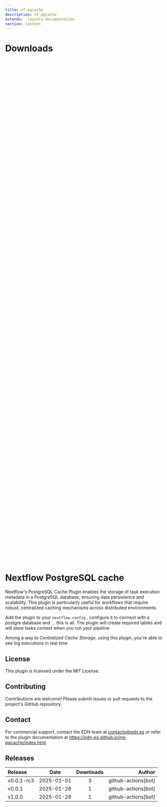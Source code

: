 ```yaml
---
title: nf-pgcache
description: nf-pgcache
extends: _layouts.documentation
section: content
---
```


# Downloads

<div style="position: relative; height:40vh; width:80vw">
    <canvas id="releases"></canvas>
</div>
<script type="module" src="nf-plugins-stats/docs/nf-pgcache/nf-pgcache.js"></script>

# Nextflow PostgreSQL cache

Nextflow's PostgreSQL Cache Plugin enables the storage of task execution metadata in a PostgreSQL database, ensuring data persistence and scalability. This plugin is particularly useful for workflows that require robust, centralized caching mechanisms across distributed environments.

Add the plugin to your `nextflow.config` , configure it to connect with a postgre database and ... this is all.
The plugin will create required tables and will store tasks context when you run your pipeline

Among a way to *Centralized Cache Storage*, using this plugin, you're able to see log executions in real time

## License

This plugin is licensed under the MIT License.

## Contributing

Contributions are welcome! Please submit issues or pull requests to the project's GitHub repository.

## Contact

For commercial support, contact the EDN team at contacto@edn.es or refer to the plugin documentation at
https://edn-es.github.io/ng-pgcache/index.html


## Releases

| Release                               |                       Date                       |                   Downloads                    |                           Author |
| :------------ |:------------------------------------------------:|:----------------------------------------------:|---------------------------------:|
 |  v0.0.1-rc3                                          | 2025-01-01                                          | 3                                                  | github-actions[bot]                                |
 |  v0.0.1                                              | 2025-01-28                                          | 1                                                  | github-actions[bot]                                |
 |  v1.0.0                                              | 2025-01-28                                          | 1                                                  | github-actions[bot]                                |
